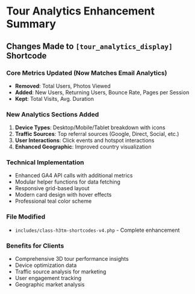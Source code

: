 # Tour Analytics Enhancement Summary

## Changes Made to `[tour_analytics_display]` Shortcode

### Core Metrics Updated (Now Matches Email Analytics)
- **Removed**: Total Users, Photos Viewed  
- **Added**: New Users, Returning Users, Bounce Rate, Pages per Session
- **Kept**: Total Visits, Avg. Duration

### New Analytics Sections Added
1. **Device Types**: Desktop/Mobile/Tablet breakdown with icons
2. **Traffic Sources**: Top referral sources (Google, Direct, Social, etc.)
3. **User Interactions**: Click events and hotspot interactions
4. **Enhanced Geographic**: Improved country visualization

### Technical Implementation
- Enhanced GA4 API calls with additional metrics
- Modular helper functions for data fetching
- Responsive grid-based layout
- Modern card design with hover effects
- Professional teal color scheme

### File Modified
- `includes/class-h3tm-shortcodes-v4.php` - Complete enhancement

### Benefits for Clients
- Comprehensive 3D tour performance insights
- Device optimization data
- Traffic source analysis for marketing
- User engagement tracking
- Geographic market analysis